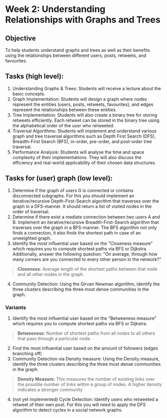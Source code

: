 # Week 2: Understanding Relationships with Graphs and Trees
## Objective
To help students understand graphs and trees as well as their benefits using the relationships between different users, posts, retweets, and favourites.
## Tasks (high level):
1. Understanding Graphs & Trees: Students will receive a lecture about the basic concepts.
2. Graph Implementation: Students will design a graph where nodes represent the entities (users, posts, retweets, favourites), and edges represent the relationships between these entities.
3. Tree Implementation: Students will also create a binary tree for storing retweets efficiently. Each retweet can be stored in the binary tree using the alphabetical order of the user who retweeted.
4. Traversal Algorithms: Students will implement and understand various graph and tree traversal algorithms such as Depth First Search (DFS), Breadth-First Search (BFS), in-order, pre-order, and post-order tree traversal.
5. Performance Analysis: Students will analyse the time and space complexity of their implementations. They will also discuss the efficiency and real-world applicability of their chosen data structures.
## Tasks for (user) graph (low level):

1. Determine if the graph of users G is connected or contains disconnected subgraphs. For this you should implement an iterative/recursive Depth-First-Search algorithm that traverses over the graph in a DFS-manner. It should return a list of visited nodes in the order of traversal.
2. Determine if there exist a mediate connection between two users A and B. Implement an iterative/recursive Breadth-First-Search algorithm that traverses over the graph in a BFS-manner. The BFS algorithm not only finds a connection, it also finds the shortest path in case of an unweighted graph.
3. Identify the most influential user based on the "Closeness measure" which requires you to compute shortest paths via BFS or Dijkstra. Additionally, answer the following question: "On average, through how many corners are you connected to every other person in the network?"
>  **Closeness**: Average length of the shortest paths between that node and all other nodes in the graph.
4. Community Detection: Using the Girvan Newman algorithm, identify the three clusters describing the three most dense communities in the graph.

### Variants

1. Identify the most influential user based on the "Betweeness measure" which requires you to compute shortest paths via BFS or Dijkstra. 
>  **Betweeness**: Number of shortest paths from all nodes to all others that pass through a particular node.
2. Find the most influential user based on the amount of followers (edges branching off)
3. Community Detection via Density measure: Using the Density measure, identify the three clusters describing the three most dense communities in the graph.
> **Density Measure**: This measures the number of existing links over the possible number of links within a group of nodes. A higher density indicates a stronger community
4. (not yet implemented) Cycle Detection: Identify users who retweeted a retweet of their own post. For this you will need to apply the DFS algorithm to detect cycles in a social network graphs. 
